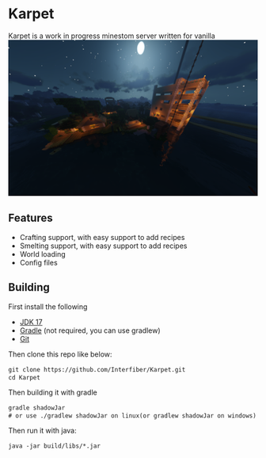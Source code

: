 # Karpet
Karpet is a work in progress minestom server written for vanilla
![](./minecraft.png)

## Features
   - Crafting support, with easy support to add recipes
   - Smelting support, with easy support to add recipes
   - World loading 
   - Config files

## Building
First install the following

   - [JDK 17](https://adoptium.net)
   - [Gradle](https://gradle.org) (not required, you can use gradlew)
   - [Git](https://git-scm.com)
    
Then clone this repo like below:
```shell
git clone https://github.com/Interfiber/Karpet.git
cd Karpet
```
Then building it with gradle
```shell
gradle shadowJar
# or use ./gradlew shadowJar on linux(or gradlew shadowJar on windows)
```
Then run it with java:
```shell
java -jar build/libs/*.jar
```
